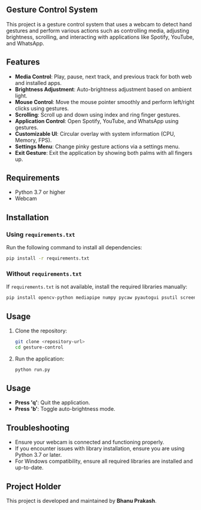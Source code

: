 ## Gesture Control System

This project is a gesture control system that uses a webcam to detect hand gestures and perform various actions such as controlling media, adjusting brightness, scrolling, and interacting with applications like Spotify, YouTube, and WhatsApp.

## Features
- **Media Control**: Play, pause, next track, and previous track for both web and installed apps.
- **Brightness Adjustment**: Auto-brightness adjustment based on ambient light.
- **Mouse Control**: Move the mouse pointer smoothly and perform left/right clicks using gestures.
- **Scrolling**: Scroll up and down using index and ring finger gestures.
- **Application Control**: Open Spotify, YouTube, and WhatsApp using gestures.
- **Customizable UI**: Circular overlay with system information (CPU, Memory, FPS).
- **Settings Menu**: Change pinky gesture actions via a settings menu.
- **Exit Gesture**: Exit the application by showing both palms with all fingers up.

## Requirements
- Python 3.7 or higher
- Webcam

## Installation

### Using `requirements.txt`
Run the following command to install all dependencies:
```bash
pip install -r requirements.txt
```

### Without `requirements.txt`
If `requirements.txt` is not available, install the required libraries manually:
```bash
pip install opencv-python mediapipe numpy pycaw pyautogui psutil screen-brightness-control comtypes
```

## Usage
1. Clone the repository:
   ```bash
   git clone <repository-url>
   cd gesture-control
   ```
2. Run the application:
   ```bash
   python run.py
   ```

## Usage
- **Press 'q'**: Quit the application.
- **Press 'b'**: Toggle auto-brightness mode.

## Troubleshooting
- Ensure your webcam is connected and functioning properly.
- If you encounter issues with library installation, ensure you are using Python 3.7 or later.
- For Windows compatibility, ensure all required libraries are installed and up-to-date.

## Project Holder
This project is developed and maintained by **Bhanu Prakash**.
